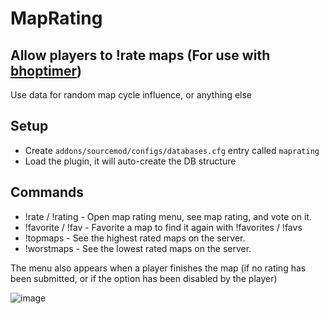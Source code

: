 # MapRating
## Allow players to !rate maps (For use with [bhoptimer](https://github.com/shavitush/bhoptimer))

Use data for random map cycle influence, or anything else

## Setup
- Create `addons/sourcemod/configs/databases.cfg` entry called `maprating`
- Load the plugin, it will auto-create the DB structure

## Commands
- !rate / !rating - Open map rating menu, see map rating, and vote on it.
- !favorite / !fav - Favorite a map to find it again with !favorites / !favs
- !topmaps - See the highest rated maps on the server.
- !worstmaps - See the lowest rated maps on the server.
<p>The menu also appears when a player finishes the map (if no rating has been submitted, or if the option has been disabled by the player)<br>

![image](https://github.com/user-attachments/assets/f060e7d2-18ae-4261-90c0-adaa71576bbb)
